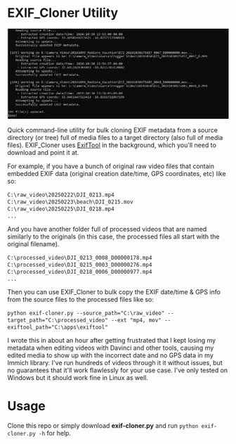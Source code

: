 # EXIF_Cloner Utility

![EXIF_Cloner screenshot](https://github.com/rbbrdckybk/exif_cloner/blob/main/screenshot.jpg?raw=true)

Quick command-line utility for bulk cloning EXIF metadata from a source directory (or tree) full of media files to a target directory (also full of media files). EXIF_Cloner uses [ExifTool](https://exiftool.org/) in the background, which you'll need to download and point it at.

For example, if you have a bunch of original raw video files that contain embedded EXIF data (original creation date/time, GPS coordinates, etc) like so:
```
C:\raw_video\20250222\DJI_0213.mp4
C:\raw_video\20250223\beach\DJI_0215.mov
C:\raw_video\20250225\DJI_0218.mp4
...
```
And you have another folder full of processed videos that are named similarly to the originals (in this case, the processed files all start with the original filename).
```
C:\processed_video\DJI_0213_0008_D00000178.mp4
C:\processed_video\DJI_0215_0003_D00000276.mp4
C:\processed_video\DJI_0218_0006_D00000977.mp4
...
```
Then you can use EXIF_Cloner to bulk copy the EXIF date/time & GPS info from the source files to the processed files like so:
```
python exif-cloner.py --source_path="C:\raw_video" --target_path="C:\processed_video" --ext "mp4, mov" --exiftool_path="C:\apps\exiftool" 
```
I wrote this in about an hour after getting frustrated that I kept losing my metadata when editing videos with Davinci and other tools, causing my edited media to show up with the incorrect date and no GPS data in my Immich library. I've run hundreds of videos through it it without issues, but no guarantees that it'll work flawlessly for your use case. I've only tested on Windows but it should work fine in Linux as well.

# Usage

Clone this repo or simply download **exif-cloner.py** and run ```python exif-cloner.py -h``` for help.
